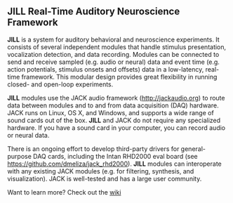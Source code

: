 
## JILL Real-Time Auditory Neuroscience Framework

**JILL** is a system for auditory behavioral and neuroscience experiments. It consists of several independent modules that handle stimulus presentation, vocalization detection, and data recording. Modules can be connected to send and receive sampled (e.g. audio or neural) data and event time (e.g. action potentials, stimulus onsets and offsets) data in a low-latency, real-time framework. This modular design provides great flexibility in running closed- and open-loop experiments.

**JILL** modules use the JACK audio framework (<http://jackaudio.org>) to route data between modules and to and from data acquisition (DAQ) hardware. JACK runs on Linux, OS X, and Windows, and supports a wide range of sound cards out of the box. **JILL** and JACK do not require any specialized hardware. If you have a sound card in your computer, you can record audio or neural data.

There is an ongoing effort to develop third-party drivers for general-purpose DAQ cards, including the Intan RHD2000 eval board (see <https://github.com/dmeliza/jack_rhd2000>). **JILL** modules can interoperate with any existing JACK modules (e.g. for filtering, synthesis, and visualization). JACK is well-tested and has a large user community.

Want to learn more? Check out the [wiki](https://github.com/dmeliza/jill/wiki)
